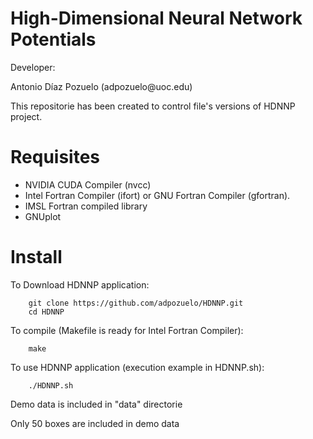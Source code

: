 High-Dimensional Neural Network Potentials
===========

<p> Developer: </p>
        Antonio Díaz Pozuelo (adpozuelo@uoc.edu)
        
This repositorie has been created to control file's versions of HDNNP project.

Requisites
==========

- NVIDIA CUDA Compiler (nvcc)
- Intel Fortran Compiler (ifort) or GNU Fortran Compiler (gfortran).
- IMSL Fortran compiled library
- GNUplot

Install
=======

<p> To Download HDNNP application: </p>

        git clone https://github.com/adpozuelo/HDNNP.git
        cd HDNNP
        
<p> To compile (Makefile is ready for Intel Fortran Compiler)</b>: </p>

        make

<p> To use HDNNP application (execution example in HDNNP.sh): </p>

        ./HDNNP.sh
        
<p> Demo data is included in "data" directorie </p>
<p> Only 50 boxes are included in demo data </p>

